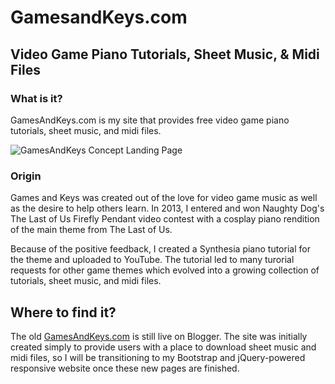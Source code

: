 # GamesandKeys.com
## Video Game Piano Tutorials, Sheet Music, & Midi Files

### What is it?

GamesAndKeys.com is my site that provides free video game piano tutorials, sheet music, and midi files. 

<img src="https://lh3.googleusercontent.com/Fp_uddCeeA0brThUPlnp4cebGWeVeZkMCbnzXPOKoaRY2OBcU01lcM4lTBXhX6k16EeA_xb6T_EFoedw1-mpoFFY28bYWg_L_9YFunhbBzLTBqgrNcregsbn3v3aiKGgHqX2JZc7WQG-p0V9AxrsLkHNhORoIj6pa58QIm0xDlhPn-J9muUy9p55X0XJnNkLo8L5560u_u5pSFKe_VUBJbvYDXjkky2b71KMrik7An5l80HJXyHnztnmW2GiZfTDGiKM3Ik7Tgz_Nya0JvF1M1R-RihStUFleJo7Ht4azd2AB-wl_jMICzcODcDV4CZaq-BBG_ruM5KDq94G7pOQpHQ7i40NmWuD-Z603Mf78wiIq2LlzcXRk8yGvFezbqzBDZPxAFp8TK3dOmGXn_yZI7la65WgTZR3b3qVPmtvH5w2rPaImmhhfvY9oXKTVeTSCD4nILYonU4HGqffNbBxKwZ8kYmQnk0OFIlfukry0Nl4y6IOEIiYdT6Vsy-ViSCBP3sAp8kD_gcA6EBDEjEMyT5_RQt2NP52VTweutGSThKX-WW4SgWCz-wT8Su--gbjaoOWMMFiL6iTBrY2dYwvINnwAHaho3NfanWGiQ5yvs83WsPYsDwIDQ=w1278-h627-no" alt="GamesAndKeys Concept Landing Page">

### Origin
Games and Keys was created out of the love for video game music as well as the desire to help others learn. In 2013, I entered and won Naughty Dog's The Last of Us Firefly Pendant video contest with a cosplay piano rendition of the main theme from The Last of Us. 

Because of the positive feedback, I created a Synthesia piano tutorial for the theme and uploaded to YouTube. The tutorial led to many turorial requests for other game themes which evolved into a growing collection of tutorials, sheet music, and midi files. 

## Where to find it?
The old [GamesAndKeys.com](http://www.gamesandkeys.com/) is still live on Blogger. The site was initially created simply to provide users with a place to download sheet music and midi files, so I will be transitioning to my Bootstrap and jQuery-powered responsive website once these new pages are finished.
